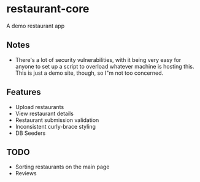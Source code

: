 # restaurant-core

A demo restaurant app

## Notes 

* There's a lot of security vulnerabilities, with it being very easy for anyone to set up a script to overload whatever machine is hosting this. This is just a demo site, though, so I"m not too concerned.

## Features

* Upload restaurants
* View restaurant details
* Restaurant submission validation
* Inconsistent curly-brace styling
* DB Seeders

## TODO

* Sorting restaurants on the main page
* Reviews